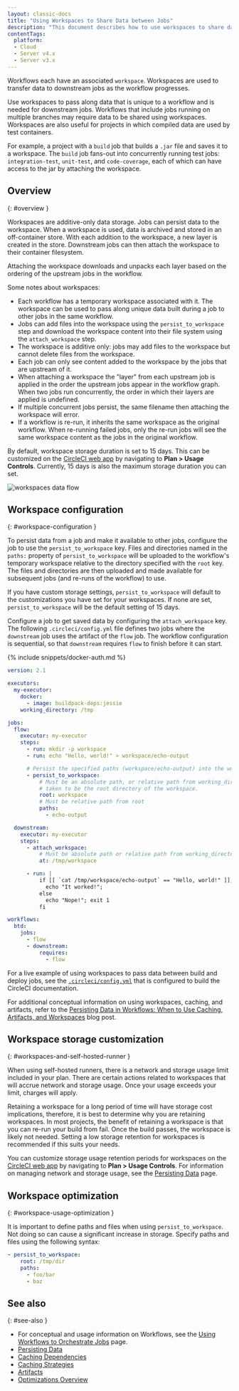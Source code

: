 ```yaml
---
layout: classic-docs
title: "Using Workspaces to Share Data between Jobs"
description: "This document describes how to use workspaces to share data to downstream jobs in your workflows."
contentTags:
  platform:
  - Cloud
  - Server v4.x
  - Server v3.x
---
```


Workflows each have an associated `workspace`. Workspaces are used to transfer data to downstream jobs as the workflow progresses.

Use workspaces to pass along data that is unique to a workflow and is needed for downstream jobs. Workflows that include jobs running on multiple branches may require data to be shared using workspaces. Workspaces are also useful for projects in which compiled data are used by test containers.

For example, a project with a `build` job that builds a `.jar` file and saves it to a workspace. The `build` job fans-out into concurrently running test jobs: `integration-test`, `unit-test`, and `code-coverage`, each of which can have access to the jar by attaching the workspace.

## Overview
{: #overview }

Workspaces are additive-only data storage. Jobs can persist data to the workspace. When a workspace is used, data is archived and stored in an off-container store. With each addition to the workspace, a new layer is created in the store. Downstream jobs can then attach the workspace to their container filesystem.

Attaching the workspace downloads and unpacks each layer based on the ordering of the upstream jobs in the workflow.

Some notes about workspaces:

* Each workflow has a temporary workspace associated with it. The workspace can be used to pass along unique data built during a job to other jobs in the same workflow.
* Jobs can add files into the workspace using the `persist_to_workspace` step and download the workspace content into their file system using the `attach_workspace` step.
* The workspace is additive only: jobs may add files to the workspace but cannot delete files from the workspace.
* Each job can only see content added to the workspace by the jobs that are upstream of it.
* When attaching a workspace the "layer" from each upstream job is applied in the order the upstream jobs appear in the workflow graph. When two jobs run concurrently, the order in which their layers are applied is undefined.
* If multiple concurrent jobs persist, the same filename then attaching the workspace will error.
* If a workflow is re-run, it inherits the same workspace as the original workflow. When re-running failed jobs, only the re-run jobs will see the same workspace content as the jobs in the original workflow.

By default, workspace storage duration is set to 15 days. This can be customized on the [CircleCI web app](https://app.circleci.com/) by navigating to **Plan > Usage Controls**. Currently, 15 days is also the maximum storage duration you can set.

![workspaces data flow](/docs/assets/img/docs/workspaces.png)

## Workspace configuration
{: #workspace-configuration }

To persist data from a job and make it available to other jobs, configure the job to use the `persist_to_workspace` key. Files and directories named in the `paths:` property of `persist_to_workspace` will be uploaded to the workflow's temporary workspace relative to the directory specified with the `root` key. The files and directories are then uploaded and made available for subsequent jobs (and re-runs of the workflow) to use.

If you have custom storage settings, `persist_to_workspace` will default to the customizations you have set for your workspaces. If none are set, `persist_to_workspace` will be the default setting of 15 days.

Configure a job to get saved data by configuring the `attach_workspace` key. The following `.circleci/config.yml` file defines two jobs where the `downstream` job uses the artifact of the `flow` job. The workflow configuration is sequential, so that `downstream` requires `flow` to finish before it can start.

{% include snippets/docker-auth.md %}

```yaml
version: 2.1

executors:
  my-executor:
    docker:
      - image: buildpack-deps:jessie
    working_directory: /tmp

jobs:
  flow:
    executor: my-executor
    steps:
      - run: mkdir -p workspace
      - run: echo "Hello, world!" > workspace/echo-output

      # Persist the specified paths (workspace/echo-output) into the workspace for use in downstream job.
      - persist_to_workspace:
          # Must be an absolute path, or relative path from working_directory. This is a directory on the container which is
          # taken to be the root directory of the workspace.
          root: workspace
          # Must be relative path from root
          paths:
            - echo-output

  downstream:
    executor: my-executor
    steps:
      - attach_workspace:
          # Must be absolute path or relative path from working_directory
          at: /tmp/workspace

      - run: |
          if [[ `cat /tmp/workspace/echo-output` == "Hello, world!" ]]; then
            echo "It worked!";
          else
            echo "Nope!"; exit 1
          fi

workflows:
  btd:
    jobs:
      - flow
      - downstream:
          requires:
            - flow
```

For a live example of using workspaces to pass data between build and deploy jobs, see the [`.circleci/config.yml`](https://github.com/circleci/circleci-docs/blob/master/.circleci/config.yml) that is configured to build the CircleCI documentation.

For additional conceptual information on using workspaces, caching, and artifacts, refer to the [Persisting Data in Workflows: When to Use Caching, Artifacts, and Workspaces](https://circleci.com/blog/persisting-data-in-workflows-when-to-use-caching-artifacts-and-workspaces/) blog post.

## Workspace storage customization
{: #workspaces-and-self-hosted-runner }

When using self-hosted runners, there is a network and storage usage limit included in your plan. There are certain actions related to workspaces that will accrue network and storage usage. Once your usage exceeds your limit, charges will apply.

Retaining a workspace for a long period of time will have storage cost implications, therefore, it is best to determine why you are retaining workspaces. In most projects, the benefit of retaining a workspace is that you can re-run your build from fail. Once the build passes, the workspace is likely not needed. Setting a low storage retention for workspaces is recommended if this suits your needs.

You can customize storage usage retention periods for workspaces on the [CircleCI web app](https://app.circleci.com/) by navigating to **Plan > Usage Controls**. For information on managing network and storage usage, see the [Persisting Data](/docs/persist-data/#managing-network-and-storage-use) page.

## Workspace optimization
{: #workspace-usage-optimization }

It is important to define paths and files when using `persist_to_workspace`. Not doing so can cause a significant increase in storage. Specify paths and files using the following syntax:

```yml
- persist_to_workspace:
    root: /tmp/dir
    paths:
      - foo/bar
      - baz
```

## See also
{: #see-also }

- For conceptual and usage information on Workflows, see the [Using Workflows to Orchestrate Jobs](/docs/workflows/) page.
- [Persisting Data](/docs/persist-data/)
- [Caching Dependencies](/docs/caching/)
- [Caching Strategies](/docs/caching-strategy/)
- [Artifacts](/docs/artifacts/)
- [Optimizations Overview](/docs/optimizations/)
